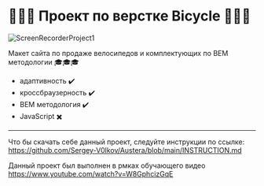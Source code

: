 # :evergreen_tree::bicyclist::deciduous_tree: Проект по верстке Bicycle :evergreen_tree::bicyclist::deciduous_tree:

![ScreenRecorderProject1](https://github.com/user-attachments/assets/a6bf2832-c1b0-46a1-9dac-3f3f3db7cedd)

Макет сайта по продаже велосипедов и комплектующих по BEM методологии :mortar_board::mortar_board::mortar_board:

- адаптивность :heavy_check_mark:
- кроссбраузерность :heavy_check_mark:
- BEM методология :heavy_check_mark:
- JavaScript :heavy_multiplication_x:
---
Что бы скачать себе данный проект, следуйте инструкции по ссылке:
https://github.com/Sergey-V0lkov/Austera/blob/main/INSTRUCTION.md


Данный проект был выполнен в рмках обучающего видео
https://www.youtube.com/watch?v=W8GphcizGqE
